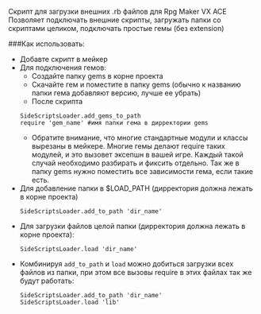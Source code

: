 Скрипт для загрузки внешних .rb файлов для Rpg Maker VX ACE
Позволяет подключать внешние скрипты, загружать папки со скриптами целиком, подключать простые гемы (без extension)

###Как использовать:
* Добавте скрипт в мейкер
* Для подключения гемов:
  - Создайте папку gems в корне проекта
  - Скачайте гем и поместите в папку gems (обычно к названию папки гема добавляют версию, лучше ее убрать)
  - После скрипта
  ```
  SideScriptsLoader.add_gems_to_path
  require 'gem_name' #имя папки гема в дирректории gems
  ```
  - Обратите внимание, что многие стандартные модули и классы вырезаны в мейкере. Многие гемы делают require таких модулей, и это вызовет эксепшн в вашей игре. Каждый такой случай необходимо разбирать и фиксить отдельно. Так же в папку gems нужно поместить все зависимости гема, если такие есть.
* Для добавление папки в $LOAD_PATH (дирректория должна лежать в корне проекта)
  ```
  SideScriptsLoader.add_to_path 'dir_name'
  ```
* Для загрузки файлов целой папки (дирректория должна лежать в корне проекта):
  ```
  SideScriptsLoader.load 'dir_name'
  ```
* Комбинируя `add_to_path` и `load` можно добиться загрузки всех файлов из папки, при этом все вызовы require в этих файлах так же будут работать:
  ```
  SideScriptsLoader.add_to_path 'dir_name'
  SideScriptsLoader.load 'lib'
  ```
